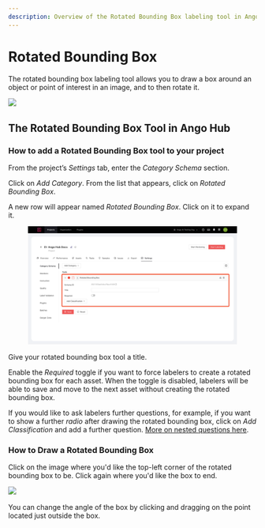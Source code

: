 ```yaml
---
description: Overview of the Rotated Bounding Box labeling tool in Ango Hub
---
```


# Rotated Bounding Box

The rotated bounding box labeling tool allows you to draw a box around an object or point of interest in an image, and to then rotate it.

![](<../../.gitbook/assets/Screen Shot 2021-10-15 at 15.18.23.png>)

## The Rotated Bounding Box Tool in Ango Hub <a href="#how-to-add-a-bounding-box-tool-to-your-project" id="how-to-add-a-bounding-box-tool-to-your-project"></a>

### How to add a Rotated Bounding Box tool to your project <a href="#how-to-add-a-bounding-box-tool-to-your-project" id="how-to-add-a-bounding-box-tool-to-your-project"></a>

From the project’s _Settings_ tab, enter the _Category Schema_ section.

Click on _Add Category_. From the list that appears, click on _Rotated Bounding Box_.

A new row will appear named _Rotated Bounding Box_. Click on it to expand it.

<figure><img src="../../.gitbook/assets/image (13).png" alt=""><figcaption></figcaption></figure>

Give your rotated bounding box tool a title.

Enable the _Required_ toggle if you want to force labelers to create a rotated bounding box for each asset. When the toggle is disabled, labelers will be able to save and move to the next asset without creating the rotated bounding box.

If you would like to ask labelers further questions, for example, if you want to show a further _radio_ after drawing the rotated bounding box, click on _Add Classification_ and add a further question. [More on nested questions here](nested-classifications.md).

### How to Draw a Rotated Bounding Box <a href="#how-to-draw-a-bounding-box" id="how-to-draw-a-bounding-box"></a>

Click on the image where you'd like the top-left corner of the rotated bounding box to be. Click again where you'd like the box to end.

![](<../../.gitbook/assets/Screen Shot 2021-10-15 at 15.18.23.png>)

You can change the angle of the box by clicking and dragging on the point located just outside the box.
